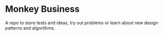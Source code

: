 # Monkey Business

A repo to store tests and ideas, try out problems or learn about new design patterns and algorithms.
